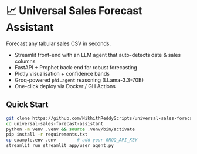 # 📈 Universal Sales Forecast Assistant

Forecast any tabular sales CSV in seconds.  
* Streamlit front-end with an LLM agent that auto-detects date & sales columns  
* FastAPI + Prophet back-end for robust forecasting  
* Plotly visualisation + confidence bands  
* Groq-powered `phi.agent` reasoning (LLama-3.3-70B)  
* One-click deploy via Docker / GH Actions

## Quick Start

```bash
git clone https://github.com/NikhithReddyScripts/universal-sales-forecast-assistant
cd universal-sales-forecast-assistant
python -m venv .venv && source .venv/bin/activate
pip install -r requirements.txt
cp example.env .env        # add your GROQ_API_KEY
streamlit run streamlit_app/user_agent.py
